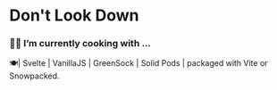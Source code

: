# Don't Look Down

### 👨‍🍳 I’m currently cooking with ... 
🍽| Svelte | VanillaJS | GreenSock | Solid Pods | packaged with Vite or Snowpacked. 
